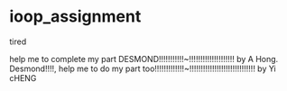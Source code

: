 # ioop_assignment
tired

help me to complete my part DESMOND!!!!!!!!!!!~!!!!!!!!!!!!!!!!!!!! by A Hong.
Desmond!!!!, help me to do my part too!!!!!!!!!!!!!~!!!!!!!!!!!!!!!!!!!!!!!!!!!!! by Yi cHENG
